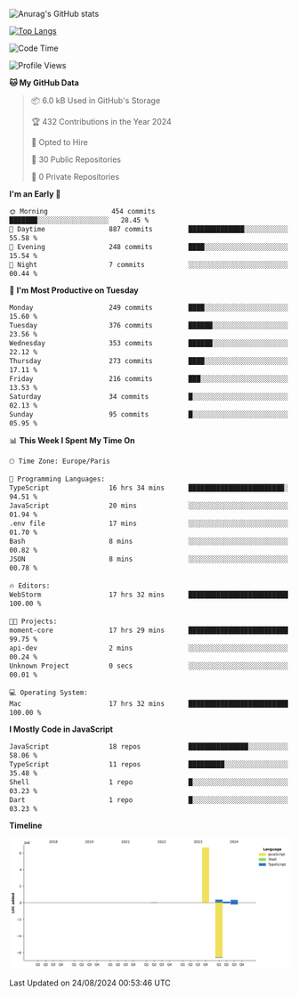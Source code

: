 ![Anurag's GitHub stats](https://github-readme-stats.vercel.app/api?username=sufiane&theme=dark&show_icons=true&count_private=true)


[![Top Langs](https://github-readme-stats.vercel.app/api/top-langs/?username=sufiane&layout=compact)](https://github.com/anuraghazra/github-readme-stats)

<!--START_SECTION:waka-->
![Code Time](http://img.shields.io/badge/Code%20Time-1%2C239%20hrs%2053%20mins-blue)

![Profile Views](http://img.shields.io/badge/Profile%20Views-0-blue)

**🐱 My GitHub Data** 

> 📦 6.0 kB Used in GitHub's Storage 
 > 
> 🏆 432 Contributions in the Year 2024
 > 
> 💼 Opted to Hire
 > 
> 📜 30 Public Repositories 
 > 
> 🔑 0 Private Repositories 
 > 
**I'm an Early 🐤** 

```text
🌞 Morning                454 commits         ███████░░░░░░░░░░░░░░░░░░   28.45 % 
🌆 Daytime                887 commits         ██████████████░░░░░░░░░░░   55.58 % 
🌃 Evening                248 commits         ████░░░░░░░░░░░░░░░░░░░░░   15.54 % 
🌙 Night                  7 commits           ░░░░░░░░░░░░░░░░░░░░░░░░░   00.44 % 
```
📅 **I'm Most Productive on Tuesday** 

```text
Monday                   249 commits         ████░░░░░░░░░░░░░░░░░░░░░   15.60 % 
Tuesday                  376 commits         ██████░░░░░░░░░░░░░░░░░░░   23.56 % 
Wednesday                353 commits         ██████░░░░░░░░░░░░░░░░░░░   22.12 % 
Thursday                 273 commits         ████░░░░░░░░░░░░░░░░░░░░░   17.11 % 
Friday                   216 commits         ███░░░░░░░░░░░░░░░░░░░░░░   13.53 % 
Saturday                 34 commits          █░░░░░░░░░░░░░░░░░░░░░░░░   02.13 % 
Sunday                   95 commits          █░░░░░░░░░░░░░░░░░░░░░░░░   05.95 % 
```


📊 **This Week I Spent My Time On** 

```text
🕑︎ Time Zone: Europe/Paris

💬 Programming Languages: 
TypeScript               16 hrs 34 mins      ████████████████████████░   94.51 % 
JavaScript               20 mins             ░░░░░░░░░░░░░░░░░░░░░░░░░   01.94 % 
.env file                17 mins             ░░░░░░░░░░░░░░░░░░░░░░░░░   01.70 % 
Bash                     8 mins              ░░░░░░░░░░░░░░░░░░░░░░░░░   00.82 % 
JSON                     8 mins              ░░░░░░░░░░░░░░░░░░░░░░░░░   00.78 % 

🔥 Editors: 
WebStorm                 17 hrs 32 mins      █████████████████████████   100.00 % 

🐱‍💻 Projects: 
moment-core              17 hrs 29 mins      █████████████████████████   99.75 % 
api-dev                  2 mins              ░░░░░░░░░░░░░░░░░░░░░░░░░   00.24 % 
Unknown Project          0 secs              ░░░░░░░░░░░░░░░░░░░░░░░░░   00.01 % 

💻 Operating System: 
Mac                      17 hrs 32 mins      █████████████████████████   100.00 % 
```

**I Mostly Code in JavaScript** 

```text
JavaScript               18 repos            ███████████████░░░░░░░░░░   58.06 % 
TypeScript               11 repos            █████████░░░░░░░░░░░░░░░░   35.48 % 
Shell                    1 repo              █░░░░░░░░░░░░░░░░░░░░░░░░   03.23 % 
Dart                     1 repo              █░░░░░░░░░░░░░░░░░░░░░░░░   03.23 % 
```



**Timeline**

![Lines of Code chart](https://raw.githubusercontent.com/Sufiane/Sufiane/main/assets/bar_graph.png)


 Last Updated on 24/08/2024 00:53:46 UTC
<!--END_SECTION:waka-->


<!--
**Sufiane/sufiane** is a ✨ _special_ ✨ repository because its `README.md` (this file) appears on your GitHub profile.

Here are some ideas to get you started:

- 🔭 I’m currently working on ...
- 🌱 I’m currently learning ...
- 👯 I’m looking to collaborate on ...
- 🤔 I’m looking for help with ...
- 💬 Ask me about ...
- 📫 How to reach me: ...
- 😄 Pronouns: ...
- ⚡ Fun fact: ...
-->
